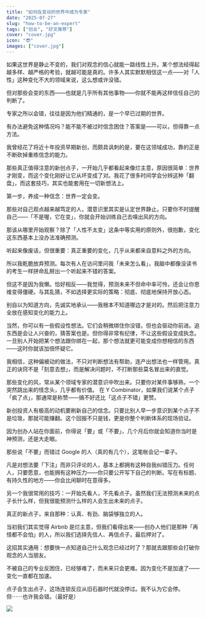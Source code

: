 ```yaml
---
title: "如何在变动的世界中成为专家"
date: "2025-07-27"
slug: "how-to-be-an-expert"
tags: ["创业", "好文推荐"]
cover: "cover.jpg"
icon: "😎"
images: ["cover.jpg"]
---
```

如果这世界是静止不变的，我们对观念的信心就能一路线性上升。某个想法经得起越多样、越严格的考验，就越可能是真的。许多人其实默默相信这一点——对「人性」这种变化不大的领域来说，这么想或许没错。



但对那些会变的东西——也就是几乎所有其他事物——你就不能再这样信任自己的判断了。



专家之所以会错，往往是因为他们精通的，是一个早已过期的世界。



有办法避免这种情况吗？能不能不被过时信念困住？答案是——可以，但得靠一点方法。



我曾经花了将近十年投资早期新创，而颇具讽刺的是，要在这领域成功，靠的正是不断砍掉重练信念的能力。



那些真正值得注意的新创点子，一开始几乎都看起来像烂主意，原因很简单：世界才刚变，而这个变化刚好让它从坏变成了对。我花了很多时间学会分辨这种「翻盘」，而这套技巧，其实也能套用在一切新想法上。



第一步，养成一种信念：世界一定会变。



那些对自己观点越来越笃定的人，潜意识里其实是认定世界静止。只要你不时提醒自己——「不是喔，它在变」，你就会开始训练自己去嗅出风的方向。



那该从哪里开始观察？除了「人性不太变」这条中等实用的原则外，很抱歉，变化这东西基本上没办法准确预测。



听起来像废话，但很重要：真正重要的变化，几乎从来都来自意料之外的方向。



所以我乾脆放弃预测。每次有人在访问里问我「未来怎么看」，我脑中都像没读书的考生一样拼命乱掰出一个听起来不错的答案。



但这不是因为我懒。恰好相反——我觉得，预测未来不但命中率可怜，还会让你思维变得僵硬。与其乱猜，不如选择更实际的策略：彻底、彻底地保持开放心态。



别自以为知道方向，先诚实地承认——我根本不知道哪边才是对的。然后把注意力全放在感知变化的能力上。



当然，你可以有一些假设性想法。它们会稍微绑住你没错，但也会驱动你前进。追东西是会让人兴奋的，猜答案也是。但你得非常有纪律，不让这些假设变成执念。
一旦别人开始把某个想法跟你绑在一起，那个想法就更可能变成你想相信的东西——这时你就该加倍怀疑它。



我相信，这种偏被动的做法，不只对判断想法有帮助，连产出想法也一样管用。真正的诀窍不是「刻意去想」，而是解决问题时，不打断那些莫名冒出来的直觉。



那些变化的风，常从某个领域专家的潜意识中吹出来。只要你对某件事够熟，一个突然跳出来的怪念头，几乎都有价值。
在 Y Combinator，如果我们说某个点子「疯了点」，那通常是称赞——搞不好还比「这点子不错」更赞。



新创投资人有极高的动机要刷新自己的信念。只要比别人早一步意识到某个点子不是垃圾，那就可能赚翻。这个回报不只是钱，更是你整个判断体系的现场验证。



因为创办人站在你面前，你得说「要」或「不要」，几个月后你就会知道你当时是神预测，还是大走眼。



那些说「不要」而错过 Google 的人（真的有几个），这笔帐会记一辈子。



凡是对想法要「下注」而非只评论的人，基本上都拥有这种自我纠错压力。任何人，只要愿意，也能拥有这种压力——你只要公开写下自己的判断。写在有标题、有持久性的地方——你会比闲聊时在意得多。



另一个我很常用的技巧：一开始先看人，不先看点子。虽然我们无法预测未来的点子长什么样，但我很能预测什么样的人会生出未来的点子。



真正的新点子，来自那种：认真、有劲、脑袋够独立的人。



当初我们其实觉得 Airbnb 是烂主意，但我们看得出来——创办人他们是那种「再怪都不会怕」的人，所以我们选择先信人、再信点子，最后押对了。



这招其实通用：想要快一点知道自己什么观念已经过时了？那就去跟那些会打破你观念的人当朋友。



不被自己的专业反困住，已经够难了，而未来只会更难。因为变化不是加速了——变化一直都在加速。



点子会生出点子，这场连锁反应从旧石器时代就没停过。我不认为它会停。
但⋯⋯也许我会错。（最好是）




![](https://prod-files-secure.s3.us-west-2.amazonaws.com/112d0858-5090-4d34-a606-b75eb8d65fd2/46476355-9cf3-4e99-9b7a-3531bc426380/1000202064.png?X-Amz-Algorithm=AWS4-HMAC-SHA256&X-Amz-Content-Sha256=UNSIGNED-PAYLOAD&X-Amz-Credential=ASIAZI2LB466WXBLOKS6%2F20250727%2Fus-west-2%2Fs3%2Faws4_request&X-Amz-Date=20250727T184844Z&X-Amz-Expires=3600&X-Amz-Security-Token=IQoJb3JpZ2luX2VjEE4aCXVzLXdlc3QtMiJGMEQCIHsOq933UCrrvfmngZlNOEX3jcX3iaWCBEypQJXblukjAiBEGcKYbcYdK4t1E5OJZJbuopAyTeqNMZhpfdbJYfoRoir%2FAwh3EAAaDDYzNzQyMzE4MzgwNSIMpyc0SxtAliRB0A5sKtwD416SOMMpNXSw2NRQKG8ILtWE8fJcaKUXMUQYUU7A6ji%2BHrmQCJ%2Fh4XTvyXGippOf92QJnNzJnhupf%2FhvvfxtHrfUkfF21NFs1iVqELiq5tlWoshUQJN7OmkoGuzeak3nCU3CSC8461G%2FRT6sRTppIFhym0hl%2Fa%2BU3%2BngmYOEmspvvSZP%2Byu64Qc6Hbae6CG5zcaNLCBZO2RDNZpw5Er8MXWwzZnIS4PwEv0U1d9afjE2BoiOya0qCGfGbXfZut6mAxzMXtjYcSlBKyFgX%2Bbp%2BrLlfVkEn3CwVMRdLljJoqLFWqrnSBtJR0vzsvWFLd2KCbBClgnw9iV3RkKUHoMaKuCXkqpeZCkDCxbvz1AdaVJC6FElBFF3sP%2FnIo1HGpxjo8ZrI%2Fnc4w%2Btn1YG0IINyqEd%2BHpbSsIO%2ByQWvcEbpPwJbyl52DDKhL3Hn1zt9xEv%2F7uiNAuBfQPM49uJ%2BlSZZjluH3ZcohT2UnFwfZH%2FpbneJHB48oRvGRjMkwW%2BAODaXNxBZdYISErSn7%2BVYODuknK3rTki%2B7fMi5gMiRIPRjv6Rsnh6GrQVO2dGCJWGCz69NnC9jheGr8J%2FDntR2%2BMKklwq4yHiT%2FpxMt7Wva%2BtDg5cTGO4P%2FL11K5hscwluCYxAY6pgFH5zxWSN8iccSvmotYo7UU%2BkRhaT5h1ujJ8IZIWMuQwzMp1p5cRpM5gCIvAKjhx2VU%2FTjZ6nxHijcV5EdoDSOK5Vq8wS1X49luxXvNcOVmh0HQDej%2B7%2FjCdPwytMJEA0ZkVcnnsEq1WHLIYiYkM1OUoh0yX9GHHEpiSFmi3d%2BprBnQte%2Fp1YxRk1fDp%2Bn9Pip4AWWwa4QuotvZUnh0h%2FwRGnRvJlpf&X-Amz-Signature=906af8c9e0f4aad2596b85dbc444b2f1cb4a8c2eddd18df953721a0ef2bd1af7&X-Amz-SignedHeaders=host&x-amz-checksum-mode=ENABLED&x-id=GetObject)

